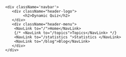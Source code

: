     <div className='navbar'>
       <div className="header-logo">
            <h2>Dynamic Quiz</h2>
       </div>
       <div className="header-menu">
        <NavLink to="/">Home</NavLink>
        {/* <NavLink to="/topics">Topics</NavLink> */}
        <NavLink to="/statistics ">Statistics </NavLink>
        <NavLink to="/blog">Blog</NavLink>
       </div>
    </div>
